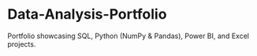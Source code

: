 # Data-Analysis-Portfolio
Portfolio showcasing SQL, Python (NumPy &amp; Pandas), Power BI, and Excel projects.
